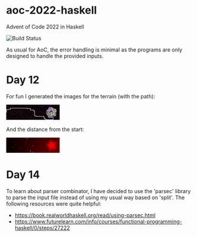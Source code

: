 # aoc-2022-haskell

Advent of Code 2022 in Haskell

![Build Status](https://github.com/benoitpas/aoc-2022/workflows/build/badge.svg)

As usual for AoC, the error handling is minimal as the programs are only designed to handle the provided inputs.

# Day 12

For fun I generated the images for the terrain (with the path):

![terrain](terrain.bmp)

And the distance from the start:

![heatmap](heatmap.bmp)

# Day 14

To learn about parser combinator, I have decided to use the 'parsec' library to parse the input file instead of using my usual way based on 'split'. The following resources were quite helpful:
* https://book.realworldhaskell.org/read/using-parsec.html
* https://www.futurelearn.com/info/courses/functional-programming-haskell/0/steps/27222
